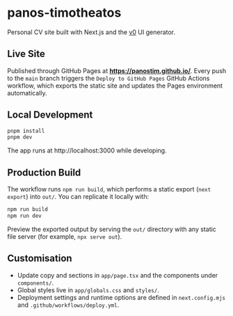 # panos-timotheatos

Personal CV site built with Next.js and the [v0](https://v0.app) UI generator.

## Live Site

Published through GitHub Pages at **https://panostim.github.io/**. Every push to the `main` branch triggers the `Deploy to GitHub Pages` GitHub Actions workflow, which exports the static site and updates the Pages environment automatically.

## Local Development

```bash
pnpm install
pnpm dev
```

The app runs at http://localhost:3000 while developing.

## Production Build

The workflow runs `npm run build`, which performs a static export (`next export`) into `out/`. You can replicate it locally with:

```bash
npm run build
npm run dev
```

Preview the exported output by serving the `out/` directory with any static file server (for example, `npx serve out`).

## Customisation

- Update copy and sections in `app/page.tsx` and the components under `components/`.
- Global styles live in `app/globals.css` and `styles/`.
- Deployment settings and runtime options are defined in `next.config.mjs` and `.github/workflows/deploy.yml`.

